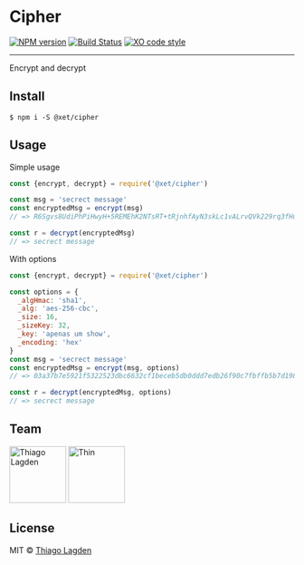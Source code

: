 # Cipher

[![NPM version][npm-img]][npm]
[![Build Status][ci-img]][ci]
[![XO code style][xo-img]][xo]


[npm-img]:         https://img.shields.io/npm/v/@xet/cipher.svg
[npm]:             https://www.npmjs.com/package/@xet/cipher
[ci-img]:          https://travis-ci.org/lagden/cipher.svg
[ci]:              https://travis-ci.org/lagden/cipher
[xo-img]:          https://img.shields.io/badge/code_style-XO-5ed9c7.svg
[xo]:              https://github.com/sindresorhus/xo

-----

Encrypt and decrypt

## Install

```
$ npm i -S @xet/cipher
```


## Usage

Simple usage

```js
const {encrypt, decrypt} = require('@xet/cipher')

const msg = 'secrect message'
const encryptedMsg = encrypt(msg)
// => R6Sgvs8UdiPhPiHwyH+5REMEhK2NTsRT+tRjnhfAyN3skLc1vALrvQVk229rq3fHuopncGb+fiQSUfkuWc7W8A==

const r = decrypt(encryptedMsg)
// => secrect message
```

With options

```js
const {encrypt, decrypt} = require('@xet/cipher')

const options = {
  _algHmac: 'sha1',
  _alg: 'aes-256-cbc',
  _size: 16,
  _sizeKey: 32,
  _key: 'apenas um show',
  _encoding: 'hex'
}
const msg = 'secrect message'
const encryptedMsg = encrypt(msg, options)
// => 03a37b7e5921f5322523dbc6632cf1beceb5db0ddd7edb26f90c7fbffb5b7d1987eaac68db4e21b9496ebc580ac73342bbc7cd1b

const r = decrypt(encryptedMsg, options)
// => secrect message
```


## Team

[<img src="https://avatars.githubusercontent.com/u/130963?s=390" alt="Thiago Lagden" width="100">](http://lagden.in)
[<img src="https://avatars.githubusercontent.com/u/31932885?s=390" alt="Thin" width="100">](https://github.com/ThinMingLeongChen)


## License

MIT © [Thiago Lagden](http://lagden.in)
